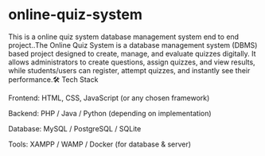 # online-quiz-system
This is a online quiz system database management system end to end project..The Online Quiz System is a database management system (DBMS) based project designed to create, manage, and evaluate quizzes digitally. It allows administrators to create questions, assign quizzes, and view results, while students/users can register, attempt quizzes, and instantly see their performance.🛠️ Tech Stack

Frontend: HTML, CSS, JavaScript (or any chosen framework)

Backend: PHP / Java / Python (depending on implementation)

Database: MySQL / PostgreSQL / SQLite

Tools: XAMPP / WAMP / Docker (for database & server)
